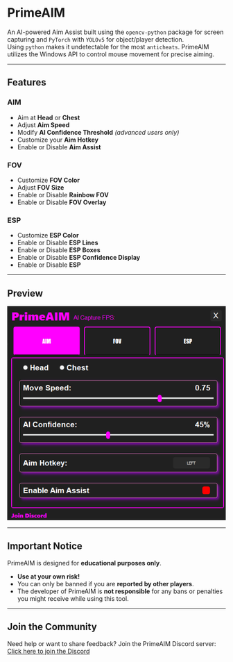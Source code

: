 # PrimeAIM  
An AI-powered Aim Assist built using the `opencv-python` package for screen capturing and `PyTorch` with `YOLOv5` for object/player detection.  
Using `python` makes it undetectable for the most `anticheats`.
PrimeAIM utilizes the Windows API to control mouse movement for precise aiming.

---

## **Features**  

### **AIM**  
- Aim at **Head** or **Chest**  
- Adjust **Aim Speed**  
- Modify **AI Confidence Threshold** *(advanced users only)*  
- Customize your **Aim Hotkey**  
- Enable or Disable **Aim Assist**  

### **FOV**  
- Customize **FOV Color**  
- Adjust **FOV Size**  
- Enable or Disable **Rainbow FOV**  
- Enable or Disable **FOV Overlay**  

### **ESP**  
- Customize **ESP Color**  
- Enable or Disable **ESP Lines**  
- Enable or Disable **ESP Boxes**  
- Enable or Disable **ESP Confidence Display**  
- Enable or Disable **ESP**  

---

## **Preview**  
![PrimeAIM Menu Preview](https://github.com/PrimeMarket/pics/blob/main/NVIDIA_Overlay_MyTEJEOUhW.png?raw=true)


---

## **Important Notice**  
PrimeAIM is designed for **educational purposes only**.  
- **Use at your own risk!**  
- You can only be banned if you are **reported by other players**.  
- The developer of PrimeAIM is **not responsible** for any bans or penalties you might receive while using this tool.

---

## **Join the Community**  
Need help or want to share feedback? Join the PrimeAIM Discord server:  
[Click here to join the Discord](https://discord.gg/your-invite-link)
